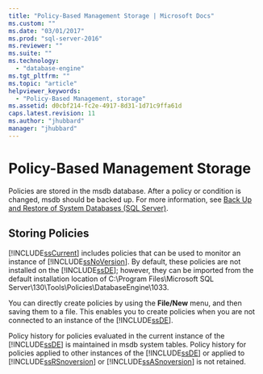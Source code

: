 ```yaml
---
title: "Policy-Based Management Storage | Microsoft Docs"
ms.custom: ""
ms.date: "03/01/2017"
ms.prod: "sql-server-2016"
ms.reviewer: ""
ms.suite: ""
ms.technology: 
  - "database-engine"
ms.tgt_pltfrm: ""
ms.topic: "article"
helpviewer_keywords: 
  - "Policy-Based Management, storage"
ms.assetid: d0cbf214-fc2e-4917-8d31-1d71c9ffa61d
caps.latest.revision: 11
ms.author: "jhubbard"
manager: "jhubbard"
---
```

# Policy-Based Management Storage
  Policies are stored in the msdb database. After a policy or condition is changed, msdb should be backed up. For more information, see [Back Up and Restore of System Databases &#40;SQL Server&#41;](../../relational-databases/backup-restore/back-up-and-restore-of-system-databases-sql-server.md).  
  
## Storing Policies  
 [!INCLUDE[ssCurrent](../../advanced-analytics/r-services/includes/sscurrent-md.md)] includes policies that can be used to monitor an instance of [!INCLUDE[ssNoVersion](../../advanced-analytics/r-services/includes/ssnoversion-md.md)]. By default, these policies are not installed on the [!INCLUDE[ssDE](../../analysis-services/instances/install/windows/includes/ssde-md.md)]; however, they can be imported from the default installation location of C:\Program Files\Microsoft SQL Server\130\Tools\Policies\DatabaseEngine\1033.  
  
 You can directly create policies by using the **File/New** menu, and then saving them to a file. This enables you to create policies when you are not connected to an instance of the [!INCLUDE[ssDE](../../analysis-services/instances/install/windows/includes/ssde-md.md)].  
  
 Policy history for policies evaluated in the current instance of the [!INCLUDE[ssDE](../../analysis-services/instances/install/windows/includes/ssde-md.md)] is maintained in msdb system tables. Policy history for policies applied to other instances of the [!INCLUDE[ssDE](../../analysis-services/instances/install/windows/includes/ssde-md.md)] or applied to [!INCLUDE[ssRSnoversion](../../advanced-analytics/r-services/includes/ssrsnoversion-md.md)] or [!INCLUDE[ssASnoversion](../../analysis-services/includes/ssasnoversion-md.md)] is not retained.  
  
  